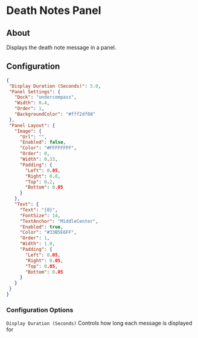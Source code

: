 # Death Notes Panel

## About
Displays the death note message in a panel.

## Configuration
 
 ```json
{
  "Display Duration (Seconds)": 5.0,
  "Panel Settings": {
    "Dock": "undercompass",
    "Width": 0.4,
    "Order": 1,
    "BackgroundColor": "#fff2df08"
  },
  "Panel Layout": {
    "Image": {
      "Url": "",
      "Enabled": false,
      "Color": "#FFFFFFFF",
      "Order": 0,
      "Width": 0.33,
      "Padding": {
        "Left": 0.05,
        "Right": 0.0,
        "Top": 0.2,
        "Bottom": 0.05
      }
    },
    "Text": {
      "Text": "{0}",
      "FontSize": 14,
      "TextAnchor": "MiddleCenter",
      "Enabled": true,
      "Color": "#33B5E6FF",
      "Order": 1,
      "Width": 1.0,
      "Padding": {
        "Left": 0.05,
        "Right": 0.05,
        "Top": 0.05,
        "Bottom": 0.05
      }
    }
  }
}
 ```

### Configuration Options
`Display Duration (Seconds)` Controls how long each message is displayed for
